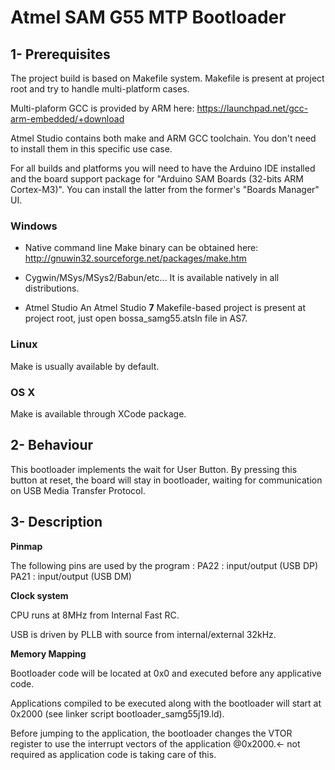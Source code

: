 # Atmel SAM G55 MTP Bootloader

## 1- Prerequisites

The project build is based on Makefile system.
Makefile is present at project root and try to handle multi-platform cases.

Multi-plaform GCC is provided by ARM here: https://launchpad.net/gcc-arm-embedded/+download

Atmel Studio contains both make and ARM GCC toolchain. You don't need to install them in this specific use case.

For all builds and platforms you will need to have the Arduino IDE installed and the board support
package for "Arduino SAM Boards (32-bits ARM Cortex-M3)". You can install the latter
from the former's "Boards Manager" UI.

### Windows

* Native command line
Make binary can be obtained here: http://gnuwin32.sourceforge.net/packages/make.htm

* Cygwin/MSys/MSys2/Babun/etc...
It is available natively in all distributions.

* Atmel Studio
An Atmel Studio **7** Makefile-based project is present at project root, just open bossa_samg55.atsln file in AS7.

### Linux

Make is usually available by default.

### OS X

Make is available through XCode package.


## 2- Behaviour

This bootloader implements the wait for User Button.
By pressing this button at reset, the board will stay in bootloader, waiting for communication on USB Media Transfer Protocol.

## 3- Description

**Pinmap**

The following pins are used by the program :
PA22 : input/output (USB DP)
PA21 : input/output (USB DM)

**Clock system**

CPU runs at 8MHz from Internal Fast RC.

USB is driven by PLLB with source from internal/external 32kHz.

**Memory Mapping**

Bootloader code will be located at 0x0 and executed before any applicative code.

Applications compiled to be executed along with the bootloader will start at 0x2000 (see linker script bootloader_samg55j19.ld).

Before jumping to the application, the bootloader changes the VTOR register to use the interrupt vectors of the application @0x2000.<- not required as application code is taking care of this.
